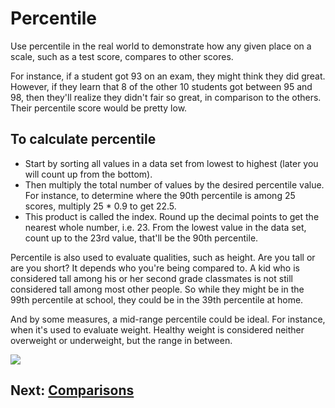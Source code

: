 # Percentile
Use percentile in the real world to demonstrate how any given place on a scale, such as a test score, compares to other scores.

For instance, if a student got 93 on an exam, they might think they did great. However, if they learn that 8 of the other 10 students got between 95 and 98, then they'll realize they didn't fair so great, in comparison to the others. Their percentile score would be pretty low.

## To calculate percentile
- Start by sorting all values in a data set from lowest to highest (later you will count up from the bottom).
- Then multiply the total number of values by the desired percentile value. For instance, to determine where the 90th percentile is among 25 scores, multiply 25 * 0.9 to get 22.5.
- This product is called the index. Round up the decimal points to get the nearest whole number, i.e. 23. From the lowest value in the data set, count up to the 23rd value, that'll be the 90th percentile.

Percentile is also used to evaluate qualities, such as height. Are you tall or are you short? It depends who you're being compared to. A kid who is considered tall among his or her second grade classmates is not still considered tall among most other people. So while they might be in the 99th percentile at school, they could be in the 39th percentile at home.

And by some measures, a mid-range percentile could be ideal. For instance, when it's used to evaluate weight. Healthy weight is considered neither overweight or underweight, but the range in between.

![](https://i.imgur.com/WnbeS27.jpg)

## Next: [Comparisons](../comparisons/readme.md)
